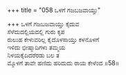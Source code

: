 +++
title = "058 ಒಳಗೆ ಗಜಬಜವಾಯ್ತು"

+++
ಒಳಗೆ ಗಜಬಜವಾಯ್ತು ಕೈದುವ  
ಸೆಳೆದುದಲ್ಲಿಯದಲ್ಲಿ ಗುರು ಕೃಪ  
ರುಲುಹ ಕೇಳುವರಿಲ್ಲ ಕೈದೊಳಸಾಯ್ತು ಕಳನೊಳಗೆ   
ಇಳಿದು ಭೀಷ್ಮಾದಿಗಳು ತಮ್ಮಯ  
ನಿಳಯಕೈದಿದರೆರಡು ಬಲ ತ       
ಮ್ಮೊಳಗೆ ತಾವೇ ಹಣಿದು ಹರಿದುದು ರಾಯ ಕೇಳೆಂದ     ॥58॥